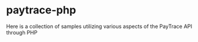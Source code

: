 paytrace-php
============

Here is a collection of samples utilizing various aspects of the PayTrace API through PHP


